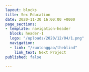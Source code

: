 ```yaml
---
layout: blocks
title: Sex Education
date: 2020-11-30 16:00:00 +0000
page_sections:
- template: navigation-header
  block: header-1
  logo: "/uploads/2020/12/04/1.png"
  navigation:
  - link: "/ruotonggao/theblind"
    link_text: Next Project
published: false

---
```

